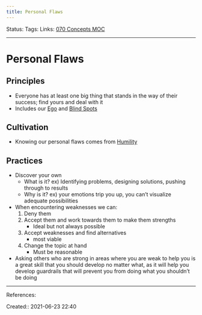```yaml
---
title: Personal Flaws
---
```

Status:
Tags: 
Links: [070 Concepts MOC](out/070-concepts-moc.md)
___
# Personal Flaws
## Principles
- Everyone has at least one big thing that stands in the way of their success; find yours and deal with it
- Includes our [Ego](out/ego.md) and [Blind Spots](None)
## Cultivation
- Knowing our personal flaws comes from [Humility](out/humility.md)
## Practices
- Discover your own
	- What is it? ex) Identifying problems, designing solutions, pushing through to results
	- Why is it?  ex) your emotions trip you up, you can’t visualize adequate possibilities
- When encountering weaknesses we can:
	1. Deny them
	2. Accept them and work towards them to make them strengths
		- Ideal but not always possible
	3. Accept weaknesses and find alternatives
		- most viable
	4. Change the topic at hand
		- Must be reasonable
- Asking others who are strong in areas where you are weak to help you is a great skill that you should develop no matter what, as it will help you develop guardrails that will prevent you from doing what you shouldn’t be doing
___
References:

Created:: 2021-06-23 22:40